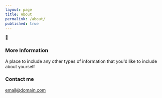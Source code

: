 ```yaml
---
layout: page
title: About
permalink: /about/
published: true
---
```



:bow:

### More Information

A place to include any other types of information that you'd like to include about yourself

### Contact me

[email@domain.com](mailto:email@domain.com)
